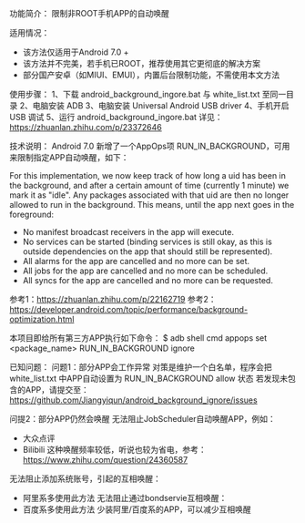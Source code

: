功能简介：
限制非ROOT手机APP的自动唤醒

适用情况：
- 该方法仅适用于Android 7.0 +
- 该方法并不完美，若手机已ROOT，推荐使用其它更彻底的解决方案
- 部分国产安卓（如MIUI、EMUI），内置后台限制功能，不需使用本文方法

使用步骤：
1、下载 android_background_ingore.bat 与 white_list.txt 至同一目录
2、电脑安装 ADB
3、电脑安装 Universal Android USB driver
4、手机开启 USB 调试 
5、运行 android_background_ingore.bat
详见：https://zhuanlan.zhihu.com/p/23372646

技术说明：
Android 7.0 新增了一个AppOps项 RUN_IN_BACKGROUND，可用来限制指定APP自动唤醒，如下：

For this implementation, we now keep track of how long a uid has
been in the background, and after a certain amount of time
(currently 1 minute) we mark it as "idle".  Any packages associated
with that uid are then no longer allowed to run in the background.
This means, until the app next goes in the foreground:

- No manifest broadcast receivers in the app will execute.
- No services can be started (binding services is still okay,
  as this is outside dependencies on the app that should still
  be represented).
- All alarms for the app are cancelled and no more can be set.
- All jobs for the app are cancelled and no more can be scheduled.
- All syncs for the app are cancelled and no more can be requested.

参考1：https://zhuanlan.zhihu.com/p/22162719
参考2：https://developer.android.com/topic/performance/background-optimization.html

本项目即给所有第三方APP执行如下命令：
$ adb shell cmd appops set <package_name> RUN_IN_BACKGROUND ignore

已知问题：
问题1：部分APP会工作异常
对策是维护一个白名单，程序会把 white_list.txt 中APP自动设置为 RUN_IN_BACKGROUND allow 状态
若发现未包含的APP，请提交至：https://github.com/Jiangyiqun/android_background_ignore/issues

问提2：部分APP仍然会唤醒
无法阻止JobScheduler自动唤醒APP，例如：
- 大众点评
- Bilibili
这种唤醒频率较低，听说也较为省电，参考：
https://www.zhihu.com/question/24360587

无法阻止添加系统账号，引起的互相唤醒：
- 阿里系多使用此方法
无法阻止通过bondservie互相唤醒：
- 百度系多使用此方法
少装阿里/百度系的APP，可以减少互相唤醒

